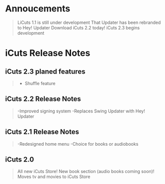 # Annoucements

> LiCuts 1.1 is still under development
> That Updater has been rebranded to Hey! Updater
> Download iCuts 2.2 today!
> iCuts 2.3 begins development

# iCuts Release Notes

## iCuts 2.3 planed features

> - Shuffle feature

## iCuts 2.2 Release Notes
> -Improved signing system
> -Replaces Swing Updater with Hey! Updater

## iCuts 2.1 Release Notes
> -Redesigned home menu
> -Choice for books or audiobooks

## iCuts 2.0
>All new iCuts Store! New book section (audio books coming soon)! Moves tv and movies to iCuts Store
